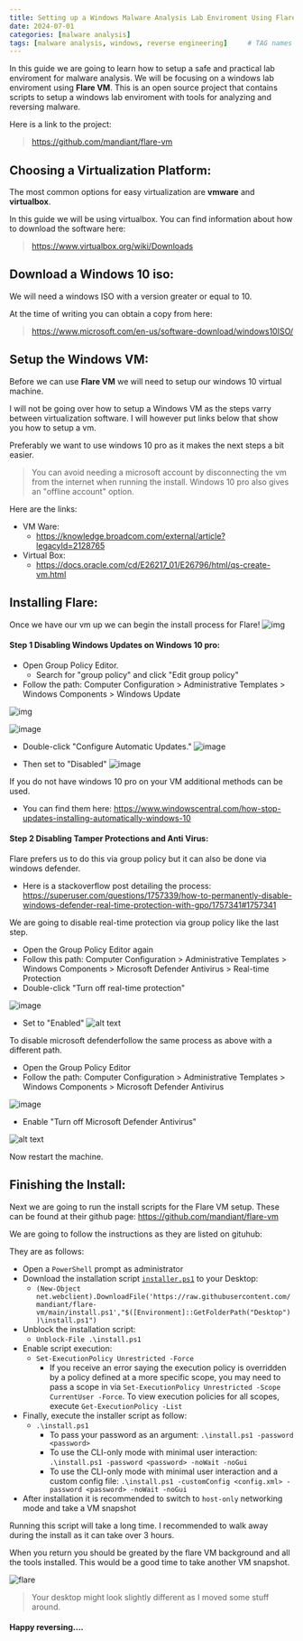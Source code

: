 ```yaml
---
title: Setting up a Windows Malware Analysis Lab Enviroment Using Flare
date: 2024-07-01 
categories: [malware analysis]
tags: [malware analysis, windows, reverse engineering]     # TAG names should always be lowercase
---
```



In this guide we are going to learn how to setup a safe and practical lab enviroment for malware analysis. We will be focusing on a windows lab enviroment using **Flare VM**. This is an open source project that contains scripts to setup a windows lab enviroment with tools for analyzing and reversing malware. 

Here is a link to the project:
> <https://github.com/mandiant/flare-vm>

## Choosing a Virtualization Platform:

The most common options for easy virtualization are **vmware** and **virtualbox**. 

In this guide we will be using virtualbox. You can find information about how to download the software here: 
>  <https://www.virtualbox.org/wiki/Downloads>

## Download a Windows 10 iso:
We will need a windows ISO with a version greater or equal to 10.

At the time of writing you can obtain a copy from here:
> <https://www.microsoft.com/en-us/software-download/windows10ISO/>


## Setup the Windows VM:

Before we can use **Flare VM** we will need to setup our windows 10 virtual machine.

I will not be going over how to setup a Windows VM as the steps varry between virtualization software. I will however put links below that show you how to setup a vm.

Preferably we want to use windows 10 pro as it makes the next steps a bit easier.

> You can avoid needing a microsoft account by disconnecting the vm from the internet when running the install. Windows 10 pro also gives an "offline account" option.

Here are the links:
* VM Ware:
    * <https://knowledge.broadcom.com/external/article?legacyId=2128765>
* Virtual Box:
    * <https://docs.oracle.com/cd/E26217_01/E26796/html/qs-create-vm.html>


## Installing Flare:
Once we have our vm up we can begin the install process for Flare!
![img](/assets/imgs/flaresetup/flaresetup1.png)

#### Step 1 Disabling Windows Updates on Windows 10 pro:

* Open Group Policy Editor.
    * Search for "group policy" and click "Edit group policy"
* Follow the path: Computer Configuration > Administrative Templates > Windows Components > Windows Update


![img](/assets/imgs/flaresetup/flaresetup3.png)

![image](/assets/imgs/flaresetup/flaresetup4.png)

* Double-click "Configure Automatic Updates."
![image](/assets/imgs/flaresetup/flaresetup5.png)

* Then set to "Disabled"
![image](/assets/imgs/flaresetup/flaresetup6.png)


If you do not have windows 10 pro on your VM additional methods can be used. 

* You can find them here:  <https://www.windowscentral.com/how-stop-updates-installing-automatically-windows-10>

#### Step 2 Disabling Tamper Protections and Anti Virus:

Flare prefers us to do this via group policy but it can also be done via windows defender.

* Here is a stackoverflow post detailing the process: <https://superuser.com/questions/1757339/how-to-permanently-disable-windows-defender-real-time-protection-with-gpo/1757341#1757341>

We are going to disable real-time protection via group policy like the last step.

* Open the Group Policy Editor again
* Follow this path: Computer Configuration > Administrative Templates > Windows Components > Microsoft Defender Antivirus > Real-time Protection
* Double-click "Turn off real-time protection"

![image](/assets/imgs/flaresetup/flaresetup7.png)
* Set to "Enabled"
![alt text](/assets/imgs/flaresetup/flaresetup10.png)

To disable microsoft defenderfollow the same process as above with a different path.

* Open the Group Policy Editor
* Follow the path: Computer Configuration > Administrative Templates > Windows Components > Microsoft Defender Antivirus

![image](/assets/imgs/flaresetup/flaresetup8.png)
* Enable "Turn off Microsoft Defender Antivirus"

![alt text](/assets/imgs/flaresetup/flaresetup9.png)


Now restart the machine.


## Finishing the Install:

Next we are going to run the install scripts for the Flare VM setup. These can be found at their github page: <https://github.com/mandiant/flare-vm>

We are going to follow the instructions as they are listed on gituhub:

They are as follows: 

* Open a `PowerShell` prompt as administrator
* Download the installation script [`installer.ps1`](https://raw.githubusercontent.com/mandiant/flare-vm/main/install.ps1) to your Desktop:
  * `(New-Object net.webclient).DownloadFile('https://raw.githubusercontent.com/mandiant/flare-vm/main/install.ps1',"$([Environment]::GetFolderPath("Desktop"))\install.ps1")`
* Unblock the installation script:
  * `Unblock-File .\install.ps1`
* Enable script execution:
  * `Set-ExecutionPolicy Unrestricted -Force`
    * If you receive an error saying the execution policy is overridden by a policy defined at a more specific scope, you may need to pass a scope in via `Set-ExecutionPolicy Unrestricted -Scope CurrentUser -Force`. To view execution policies for all scopes, execute `Get-ExecutionPolicy -List`
* Finally, execute the installer script as follow:
  * `.\install.ps1`
    * To pass your password as an argument: `.\install.ps1 -password <password>`
    * To use the CLI-only mode with minimal user interaction: `.\install.ps1 -password <password> -noWait -noGui`
    * To use the CLI-only mode with minimal user interaction and a custom config file: `.\install.ps1 -customConfig <config.xml> -password <password> -noWait -noGui`
* After installation it is recommended to switch to `host-only` networking mode and take a VM snapshot

Running this script will take a long time. I recommended to walk away during the install as it can take over 3 hours.



When you return you should be greated by the flare VM background and all the tools installed. This would be a good time to take another VM snapshot.

![flare](../assets/imgs/flaresetup/flarefinished.png)

> Your desktop might look slightly different as I moved some stuff around.


#### Happy reversing....

